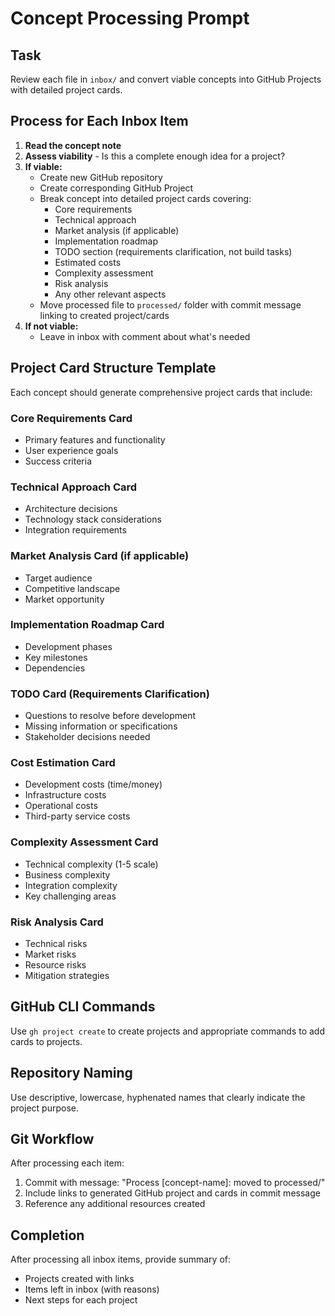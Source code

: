 # Concept Processing Prompt

## Task
Review each file in `inbox/` and convert viable concepts into GitHub Projects with detailed project cards.

## Process for Each Inbox Item

1. **Read the concept note**
2. **Assess viability** - Is this a complete enough idea for a project?
3. **If viable:**
   - Create new GitHub repository 
   - Create corresponding GitHub Project
   - Break concept into detailed project cards covering:
     - Core requirements
     - Technical approach 
     - Market analysis (if applicable)
     - Implementation roadmap
     - TODO section (requirements clarification, not build tasks)
     - Estimated costs
     - Complexity assessment
     - Risk analysis
     - Any other relevant aspects
   - Move processed file to `processed/` folder with commit message linking to created project/cards
4. **If not viable:**
   - Leave in inbox with comment about what's needed

## Project Card Structure Template

Each concept should generate comprehensive project cards that include:

### Core Requirements Card
- Primary features and functionality
- User experience goals
- Success criteria

### Technical Approach Card
- Architecture decisions
- Technology stack considerations
- Integration requirements

### Market Analysis Card (if applicable)
- Target audience
- Competitive landscape
- Market opportunity

### Implementation Roadmap Card
- Development phases
- Key milestones
- Dependencies

### TODO Card (Requirements Clarification)
- Questions to resolve before development
- Missing information or specifications
- Stakeholder decisions needed

### Cost Estimation Card
- Development costs (time/money)
- Infrastructure costs
- Operational costs
- Third-party service costs

### Complexity Assessment Card
- Technical complexity (1-5 scale)
- Business complexity
- Integration complexity
- Key challenging areas

### Risk Analysis Card
- Technical risks
- Market risks
- Resource risks
- Mitigation strategies

## GitHub CLI Commands
Use `gh project create` to create projects and appropriate commands to add cards to projects.

## Repository Naming
Use descriptive, lowercase, hyphenated names that clearly indicate the project purpose.

## Git Workflow
After processing each item:
1. Commit with message: "Process [concept-name]: moved to processed/"
2. Include links to generated GitHub project and cards in commit message
3. Reference any additional resources created

## Completion
After processing all inbox items, provide summary of:
- Projects created with links
- Items left in inbox (with reasons)  
- Next steps for each project